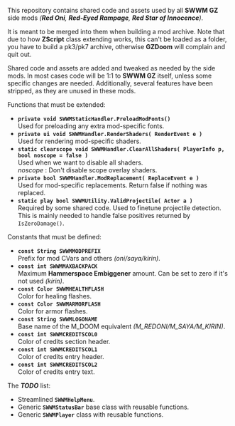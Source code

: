 This repository contains shared code and assets used by all **SWWM GZ** side mods *(**Red Oni**, **Red-Eyed Rampage**, **Red Star of Innocence**)*.

It is meant to be merged into them when building a mod archive. Note that due to how **ZScript** class extending works, this can't be loaded as a folder, you have to build a pk3/pk7 archive, otherwise **GZDoom** will complain and quit out.

Shared code and assets are added and tweaked as needed by the side mods. In most cases code will be 1:1 to **SWWM GZ** itself, unless some specific changes are needed. Additionally, several features have been stripped, as they are unused in these mods.

Functions that must be extended:

- **`private void SWWMStaticHandler.PreloadModFonts()`**<br/>
  Used for preloading any extra mod-specific fonts.
- **`private ui void SWWMHandler.RenderShaders( RenderEvent e )`**<br/>
  Used for rendering mod-specific shaders.
- **`static clearscope void SWWMHandler.ClearAllShaders( PlayerInfo p, bool noscope = false )`**<br/>
  Used when we want to disable all shaders.<br/>
  *noscope* : Don't disable scope overlay shaders.
- **`private bool SWWMHandler.ModReplacement( ReplaceEvent e )`**<br/>
  Used for mod-specific replacements. Return false if nothing was replaced.
- **`static play bool SWWMUtility.ValidProjectile( Actor a )`**<br/>
  Required by some shared code. Used to finetune projectile detection.<br/>
  This is mainly needed to handle false positives returned by `IsZeroDamage()`.

Constants that must be defined:

- **`const String SWWMMODPREFIX`**<br/>
  Prefix for mod CVars and others *(oni/saya/kirin)*.
- **`const int SWWMMAXBACKPACK`**<br/>
  Maximum **Hammerspace Embiggener** amount. Can be set to zero if it's not used *(kirin)*.
- **`const Color SWWMHEALTHFLASH`**<br/>
  Color for healing flashes.
- **`const Color SWWMARMORFLASH`**<br/>
  Color for armor flashes.
- **`const String SWWMLOGONAME`**<br/>
  Base name of the M_DOOM equivalent *(M_REDONI/M_SAYA/M_KIRIN)*.
- **`const int SWWMCREDITSCOL0`**<br/>
  Color of credits section header.
- **`const int SWWMCREDITSCOL1`**<br/>
  Color of credits entry header.
- **`const int SWWMCREDITSCOL2`**<br/>
  Color of credits entry text.

The ***TODO*** list:

- Streamlined **`SWWMHelpMenu`**.
- Generic **`SWWMStatusBar`** base class with reusable functions.
- Generic **`SWWMPlayer`** class with reusable functions.
